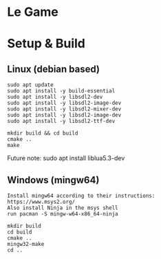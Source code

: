 # Le Game

# Setup & Build

## Linux (debian based)
```
sudo apt update
sudo apt install -y build-essential
sudo apt install -y libsdl2-dev
sudo apt install -y libsdl2-image-dev
sudo apt install -y libsdl2-mixer-dev
sudo apt install -y libsdl2-image-dev
sudo apt install -y libsdl2-ttf-dev
```

```
mkdir build && cd build
cmake ..
make
```

Future note:
sudo apt install liblua5.3-dev

## Windows (mingw64)
```
Install mingw64 according to their instructions:
https://www.msys2.org/
Also install Ninja in the msys shell
run pacman -S mingw-w64-x86_64-ninja
```

```
mkdir build
cd build
cmake ..
mingw32-make
cd ..
```
